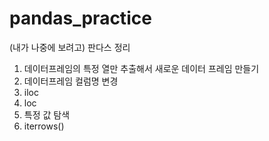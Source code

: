 # pandas_practice
(내가 나중에 보려고) 판다스 정리

1. 데이터프레임의 특정 열만 추출해서 새로운 데이터 프레임 만들기
2. 데이터프레임 컬럼명 변경
3. iloc
4. loc
5. 특정 값 탐색
6. iterrows()
